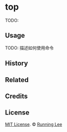# top

TODO:

## Usage

TODO: 描述如何使用命令


## History



## Related



## Credits



## License

[MIT License](https://opensource.org/licenses/mit-license.html). ©  [Running Lee](mailto:lihui870920@gmail.com)